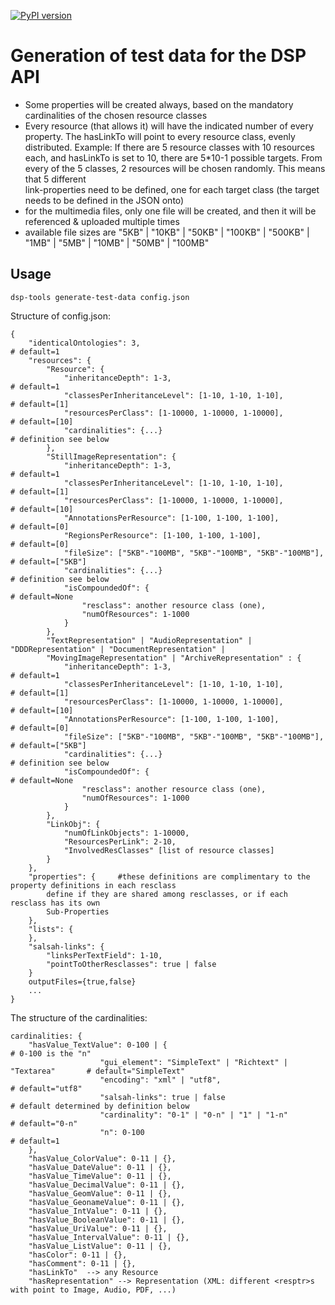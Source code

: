 [![PyPI version](https://badge.fury.io/py/dsp-tools.svg)](https://badge.fury.io/py/dsp-tools)

# Generation of test data for the DSP API

 - Some properties will be created always, based on the mandatory cardinalities of the chosen resource classes
 - Every resource (that allows it) will have the indicated number of every property. The hasLinkTo will point to every 
   resource class, evenly distributed. 
   Example: If there are 5 resource classes with 10 resources each, and hasLinkTo is set to 10, there are 5*10-1 
   possible targets. From every of the 5 classes, 2 resources will be chosen randomly. This means that 5 different  
   link-properties need to be defined, one for each target class (the target needs to be defined in the JSON onto)
 - for the multimedia files, only one file will be created, and then it will be referenced & uploaded multiple times 
 - available file sizes are "5KB" | "10KB" | "50KB" | "100KB" | "500KB" | "1MB" | "5MB" | "10MB" | "50MB" | "100MB"


## Usage
`dsp-tools generate-test-data config.json`

Structure of config.json:

```
{
    "identicalOntologies": 3,                                           # default=1
    "resources": {
        "Resource": {
            "inheritanceDepth": 1-3,                                    # default=1
            "classesPerInheritanceLevel": [1-10, 1-10, 1-10],           # default=[1]
            "resourcesPerClass": [1-10000, 1-10000, 1-10000],           # default=[10]
            "cardinalities": {...}                                      # definition see below
        },
        "StillImageRepresentation": {
            "inheritanceDepth": 1-3,                                    # default=1
            "classesPerInheritanceLevel": [1-10, 1-10, 1-10],           # default=[1]
            "resourcesPerClass": [1-10000, 1-10000, 1-10000],           # default=[10] 
            "AnnotationsPerResource": [1-100, 1-100, 1-100],            # default=[0]
            "RegionsPerResource": [1-100, 1-100, 1-100],                # default=[0]
            "fileSize": ["5KB"-"100MB", "5KB"-"100MB", "5KB"-"100MB"],  # default=["5KB"]
            "cardinalities": {...}                                      # definition see below
            "isCompoundedOf": {                                         # default=None
                "resclass": another resource class (one),
                "numOfResources": 1-1000
            }
        },
        "TextRepresentation" | "AudioRepresentation" | "DDDRepresentation" | "DocumentRepresentation" | 
        "MovingImageRepresentation" | "ArchiveRepresentation" : {
            "inheritanceDepth": 1-3,                                    # default=1
            "classesPerInheritanceLevel": [1-10, 1-10, 1-10],           # default=[1]
            "resourcesPerClass": [1-10000, 1-10000, 1-10000],           # default=[10] 
            "AnnotationsPerResource": [1-100, 1-100, 1-100],            # default=[0]
            "fileSize": ["5KB"-"100MB", "5KB"-"100MB", "5KB"-"100MB"],  # default=["5KB"]
            "cardinalities": {...}                                      # definition see below
            "isCompoundedOf": {                                         # default=None
                "resclass": another resource class (one),
                "numOfResources": 1-1000
            }
        },
        "LinkObj": {
            "numOfLinkObjects": 1-10000,
            "ResourcesPerLink": 2-10,
            "InvolvedResClasses" [list of resource classes]
        }
    },
    "properties": {     #these definitions are complimentary to the property definitions in each resclass
        define if they are shared among resclasses, or if each resclass has its own
        Sub-Properties
    },
    "lists": {
    },
    "salsah-links": {
        "linksPerTextField": 1-10,
        "pointToOtherResclasses": true | false
    }
    outputFiles={true,false}
    ...
}
```


The structure of the cardinalities:
```
cardinalities: {
    "hasValue_TextValue": 0-100 | {                                     # 0-100 is the "n"
                    "gui_element": "SimpleText" | "Richtext" | "Textarea"       # default="SimpleText"
                    "encoding": "xml" | "utf8",                         # default="utf8"
                    "salsah-links": true | false                        # default determined by definition below
                    "cardinality": "0-1" | "0-n" | "1" | "1-n"          # default="0-n"
                    "n": 0-100                                          # default=1
    },
    "hasValue_ColorValue": 0-11 | {},
    "hasValue_DateValue": 0-11 | {},
    "hasValue_TimeValue": 0-11 | {},
    "hasValue_DecimalValue": 0-11 | {},
    "hasValue_GeomValue": 0-11 | {},
    "hasValue_GeonameValue": 0-11 | {},
    "hasValue_IntValue": 0-11 | {},
    "hasValue_BooleanValue": 0-11 | {},
    "hasValue_UriValue": 0-11 | {},
    "hasValue_IntervalValue": 0-11 | {},
    "hasValue_ListValue": 0-11 | {},
    "hasColor": 0-11 | {},
    "hasComment": 0-11 | {},
    "hasLinkTo"  --> any Resource
    "hasRepresentation" --> Representation (XML: different <resptr>s with point to Image, Audio, PDF, ...)
```
